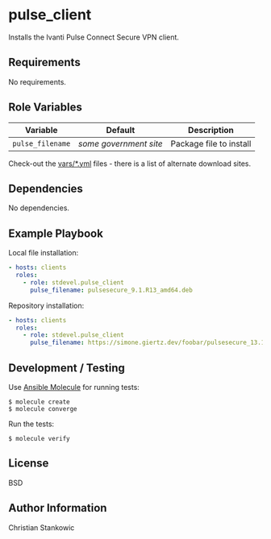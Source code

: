 # pulse_client

Installs the Ivanti Pulse Connect Secure VPN client.

## Requirements

No requirements.

## Role Variables

| Variable | Default | Description |
| -------- | ------- | ----------- |
| `pulse_filename` | *some government site* | Package file to install |

Check-out the [vars/*.yml](vars/) files - there is a list of alternate download sites.

## Dependencies

No dependencies.

## Example Playbook

Local file installation:

```yaml
- hosts: clients
  roles:
    - role: stdevel.pulse_client
      pulse_filename: pulsesecure_9.1.R13_amd64.deb
```

Repository installation:

```yaml
- hosts: clients
  roles:
    - role: stdevel.pulse_client
      pulse_filename: https://simone.giertz.dev/foobar/pulsesecure_13.17.rpm
```

## Development / Testing

Use [Ansible Molecule](https://molecule.readthedocs.io/en/latest/index.html) for running tests:

```shell
$ molecule create
$ molecule converge
```

Run the tests:

```shell
$ molecule verify
```

## License

BSD

## Author Information

Christian Stankowic
